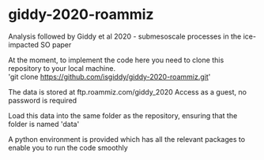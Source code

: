 # giddy-2020-roammiz
Analysis followed by Giddy et al 2020 - submesoscale processes in the ice-impacted SO paper

At the moment, to implement the code here you need to clone this repository to your local machine.  
'git clone https://github.com/isgiddy/giddy-2020-roammiz.git'  

The data is stored at ftp.roammiz.com/giddy_2020
Access as a guest, no password is required
  
Load this data into the same folder as the repository, ensuring that the folder is named 'data'  

A python environment is provided which has all the relevant packages to enable you to run the code smoothly  

